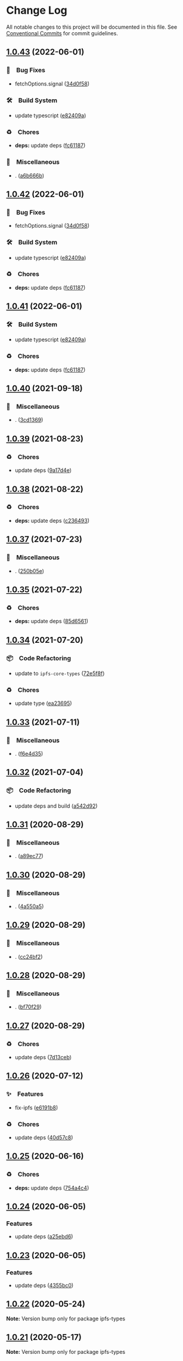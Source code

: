# Change Log

All notable changes to this project will be documented in this file.
See [Conventional Commits](https://conventionalcommits.org) for commit guidelines.

## [1.0.43](https://github.com/bluelovers/ws-ipfs/compare/ipfs-types@1.0.40...ipfs-types@1.0.43) (2022-06-01)


### 🐛　Bug Fixes

* fetchOptions.signal ([34d0f58](https://github.com/bluelovers/ws-ipfs/commit/34d0f582b2aede84c8c3368f120fba53dd44377d))


### 🛠　Build System

* update typescript ([e82409a](https://github.com/bluelovers/ws-ipfs/commit/e82409a1d08dcfae1d7e6a1c628d5280b22fb6b7))


### ♻️　Chores

* **deps:** update deps ([fc61187](https://github.com/bluelovers/ws-ipfs/commit/fc61187b003a17693ce8ba63ec8d80a5981dd9ce))


### 🔖　Miscellaneous

* . ([a6b666b](https://github.com/bluelovers/ws-ipfs/commit/a6b666b2408b5e3416c8e3456b19af74ec9b8caa))





## [1.0.42](https://github.com/bluelovers/ws-ipfs/compare/ipfs-types@1.0.40...ipfs-types@1.0.42) (2022-06-01)


### 🐛　Bug Fixes

* fetchOptions.signal ([34d0f58](https://github.com/bluelovers/ws-ipfs/commit/34d0f582b2aede84c8c3368f120fba53dd44377d))


### 🛠　Build System

* update typescript ([e82409a](https://github.com/bluelovers/ws-ipfs/commit/e82409a1d08dcfae1d7e6a1c628d5280b22fb6b7))


### ♻️　Chores

* **deps:** update deps ([fc61187](https://github.com/bluelovers/ws-ipfs/commit/fc61187b003a17693ce8ba63ec8d80a5981dd9ce))





## [1.0.41](https://github.com/bluelovers/ws-ipfs/compare/ipfs-types@1.0.40...ipfs-types@1.0.41) (2022-06-01)


### 🛠　Build System

* update typescript ([e82409a](https://github.com/bluelovers/ws-ipfs/commit/e82409a1d08dcfae1d7e6a1c628d5280b22fb6b7))


### ♻️　Chores

* **deps:** update deps ([fc61187](https://github.com/bluelovers/ws-ipfs/commit/fc61187b003a17693ce8ba63ec8d80a5981dd9ce))





## [1.0.40](https://github.com/bluelovers/ws-ipfs/compare/ipfs-types@1.0.39...ipfs-types@1.0.40) (2021-09-18)


### 🔖　Miscellaneous

* . ([3cd1369](https://github.com/bluelovers/ws-ipfs/commit/3cd1369d3d47541d145c774e94511f7e99d07f71))





## [1.0.39](https://github.com/bluelovers/ws-ipfs/compare/ipfs-types@1.0.38...ipfs-types@1.0.39) (2021-08-23)


### ♻️　Chores

* update deps ([9a17d4e](https://github.com/bluelovers/ws-ipfs/commit/9a17d4e55367a4fb17b4c1f65ed896ffbd593049))





## [1.0.38](https://github.com/bluelovers/ws-ipfs/compare/ipfs-types@1.0.37...ipfs-types@1.0.38) (2021-08-22)


### ♻️　Chores

* **deps:** update deps ([c236493](https://github.com/bluelovers/ws-ipfs/commit/c236493e8eb6014e3c2265492262cce1ac9c400c))





## [1.0.37](https://github.com/bluelovers/ws-ipfs/compare/ipfs-types@1.0.35...ipfs-types@1.0.37) (2021-07-23)


### 🔖　Miscellaneous

* . ([250b05e](https://github.com/bluelovers/ws-ipfs/commit/250b05eead30e217ab1750f79ff6442b5eb120e8))





## [1.0.35](https://github.com/bluelovers/ws-ipfs/compare/ipfs-types@1.0.34...ipfs-types@1.0.35) (2021-07-22)


### ♻️　Chores

* **deps:** update deps ([85d6561](https://github.com/bluelovers/ws-ipfs/commit/85d6561e987b7753cdd248b73a5e74a82d4c23e7))





## [1.0.34](https://github.com/bluelovers/ws-ipfs/compare/ipfs-types@1.0.33...ipfs-types@1.0.34) (2021-07-20)


### 📦　Code Refactoring

* update to `ipfs-core-types` ([72e5f8f](https://github.com/bluelovers/ws-ipfs/commit/72e5f8f55c886bb83c4dc7d052401cc099fe14d2))


### ♻️　Chores

* update type ([ea23695](https://github.com/bluelovers/ws-ipfs/commit/ea23695d11064ce5f0154d67b14f8558939c2d99))





## [1.0.33](https://github.com/bluelovers/ws-ipfs/compare/ipfs-types@1.0.32...ipfs-types@1.0.33) (2021-07-11)


### 🔖　Miscellaneous

* . ([f6e4d35](https://github.com/bluelovers/ws-ipfs/commit/f6e4d357a7c796c00ea915038c4b4fdb7270e9dc))





## [1.0.32](https://github.com/bluelovers/ws-ipfs/compare/ipfs-types@1.0.31...ipfs-types@1.0.32) (2021-07-04)


### 📦　Code Refactoring

* update deps and build ([a542d92](https://github.com/bluelovers/ws-ipfs/commit/a542d92420faef55f6879fedc07d563f21db03a7))





## [1.0.31](https://github.com/bluelovers/ws-ipfs/compare/ipfs-types@1.0.30...ipfs-types@1.0.31) (2020-08-29)


### 🔖　Miscellaneous

* . ([a89ec77](https://github.com/bluelovers/ws-ipfs/commit/a89ec77c79a26768acfede82c769a6a792eee25b))





## [1.0.30](https://github.com/bluelovers/ws-ipfs/compare/ipfs-types@1.0.29...ipfs-types@1.0.30) (2020-08-29)


### 🔖　Miscellaneous

* . ([4a550a5](https://github.com/bluelovers/ws-ipfs/commit/4a550a55ccd04d245d5935914d091a879986a8f2))





## [1.0.29](https://github.com/bluelovers/ws-ipfs/compare/ipfs-types@1.0.28...ipfs-types@1.0.29) (2020-08-29)


### 🔖　Miscellaneous

* . ([cc24bf2](https://github.com/bluelovers/ws-ipfs/commit/cc24bf22e5f25f217df7c54b8671a476e5da575d))





## [1.0.28](https://github.com/bluelovers/ws-ipfs/compare/ipfs-types@1.0.27...ipfs-types@1.0.28) (2020-08-29)


### 🔖　Miscellaneous

* . ([bf70f29](https://github.com/bluelovers/ws-ipfs/commit/bf70f298426c11645d5343255656fa72e0cae844))





## [1.0.27](https://github.com/bluelovers/ws-ipfs/compare/ipfs-types@1.0.26...ipfs-types@1.0.27) (2020-08-29)


### ♻️　Chores

* update deps ([7d13ceb](https://github.com/bluelovers/ws-ipfs/commit/7d13cebfde55dff62632755bfbec0af492495dc7))





## [1.0.26](https://github.com/bluelovers/ws-ipfs/compare/ipfs-types@1.0.25...ipfs-types@1.0.26) (2020-07-12)


### ✨　Features

* fix-ipfs ([e6191b8](https://github.com/bluelovers/ws-ipfs/commit/e6191b8fd8db6d07fd58d0f8d662a27fc4200ec3))


### ♻️　Chores

* update deps ([40d57c8](https://github.com/bluelovers/ws-ipfs/commit/40d57c83e126c495aaf515ca8ac8cd02db848fc0))





## [1.0.25](https://github.com/bluelovers/ws-ipfs/compare/ipfs-types@1.0.24...ipfs-types@1.0.25) (2020-06-16)


### ♻️　Chores

* **deps:**  update deps ([754a4c4](https://github.com/bluelovers/ws-ipfs/commit/754a4c4a714d3d256500b319473ce610f876b442))





## [1.0.24](https://github.com/bluelovers/ws-ipfs/compare/ipfs-types@1.0.23...ipfs-types@1.0.24) (2020-06-05)


### Features

* update deps ([a25ebd6](https://github.com/bluelovers/ws-ipfs/commit/a25ebd688ccfd54f164b3ff89cf6cdb2e7f6e478))





## [1.0.23](https://github.com/bluelovers/ws-ipfs/compare/ipfs-types@1.0.22...ipfs-types@1.0.23) (2020-06-05)


### Features

* update deps ([4355bc0](https://github.com/bluelovers/ws-ipfs/commit/4355bc0161fa03725b7455cee33ac834a99b7cd9))





## [1.0.22](https://github.com/bluelovers/ws-ipfs/compare/ipfs-types@1.0.21...ipfs-types@1.0.22) (2020-05-24)

**Note:** Version bump only for package ipfs-types





## [1.0.21](https://github.com/bluelovers/ws-ipfs/compare/ipfs-types@1.0.20...ipfs-types@1.0.21) (2020-05-17)

**Note:** Version bump only for package ipfs-types
